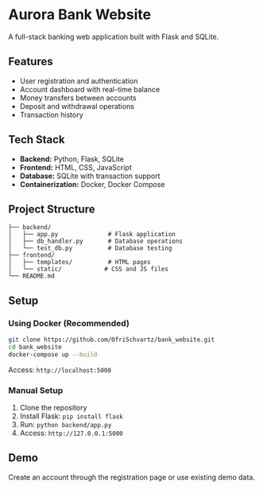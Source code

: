 # Aurora Bank Website

A full-stack banking web application built with Flask and SQLite.

## Features

- User registration and authentication
- Account dashboard with real-time balance
- Money transfers between accounts
- Deposit and withdrawal operations
- Transaction history

## Tech Stack

- **Backend:** Python, Flask, SQLite
- **Frontend:** HTML, CSS, JavaScript
- **Database:** SQLite with transaction support
- **Containerization:** Docker, Docker Compose

## Project Structure

```
├── backend/
│   ├── app.py              # Flask application
│   ├── db_handler.py       # Database operations
│   └── test_db.py          # Database testing
├── frontend/
│   ├── templates/          # HTML pages
│   └── static/            # CSS and JS files
└── README.md
```

## Setup

### Using Docker (Recommended)
```bash
git clone https://github.com/OfriSchvartz/bank_website.git
cd bank_website
docker-compose up --build
```
Access: `http://localhost:5000`

### Manual Setup
1. Clone the repository
2. Install Flask: `pip install flask`
3. Run: `python backend/app.py`
4. Access: `http://127.0.0.1:5000`

## Demo

Create an account through the registration page or use existing demo data.